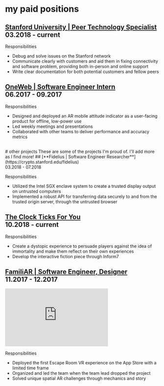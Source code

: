 # my paid positions 

## [**Stanford University | Peer Technology Specialist**](http://stutech.su.domains/peer-technology-specialist/) <br><a class="sub-title">03.2018 - current</a>

Responsibilities
* Debug and solve issues on the Stanford network
* Communicate clearly with customers and aid them in fixing connectivity and software problem, providing both in-person and online support
* Write clear documentation for both potential customers and fellow peers 

## [**OneWeb | Software Engineer Intern**](http://www.oneweb.world/)<br><a class="sub-title">06.2017 - 09.2017</a>

Responsibilities
* Designed and deployed an AR mobile attitude indicator as a user-facing product for offline, low-power use
* Led weekly meetings and presentations
* Collaborated with other teams to deliver performance and accuracy metrics

<br>
# other projects 
These are some of the projects I'm proud of. I'll add more as I find more! 
## [**Fidelius | Software Engineer Researcher**](https://crypto.stanford.edu/fidelius)<br><a class="sub-title">03.2018 - 07.2018</a>

Responsibilities
* Utilized the Intel SGX enclave system to create a trusted display output on untrusted computers
* Implemented a robust API for transferring data securely to and from the trusted origin server, through the untrusted browser

## [**The Clock Ticks For You**](storage/tctfy/index.html)<br><a class="sub-title">10.2018 - current</a>

Responsibilities
* Create a dystopic experience to persuade players against the idea of immortality and make them reflect on their own experiences 
* Develop the interactive fiction piece through Inform7

## [**FamiliAR** | Software Engineer, Designer](https://itunes.apple.com/WebObjects/MZStore.woa/wa/viewSoftware?id=1321586249&mt=8)<br><a class="sub-title">11.2017 - 12.2017</a>

<iframe width="336" height="189" src="https://www.youtube-nocookie.com/embed/o0UHfR5vzJI" frameborder="0" allow="autoplay; encrypted-media" allowfullscreen></iframe>

Responsibilities
* Deployed the first Escape Room VR experience on the App Store with a limited time frame
* Organized and led the team when the team lead dropped the project
* Solved unique spatial AR challenges through mechanics and story
